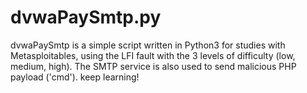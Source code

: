 # dvwaPaySmtp.py
dvwaPaySmtp is a simple script written in Python3 for studies with Metasploitables,
using the LFI fault with the 3 levels of difficulty (low, medium, high). 
The SMTP service is also used to send malicious PHP payload ('cmd'). 
keep learning!
